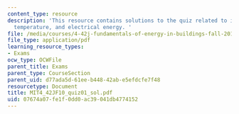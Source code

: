 ```yaml
---
content_type: resource
description: 'This resource contains solutions to the quiz related to initial room
  temperature, and electrical energy. '
file: /media/courses/4-42j-fundamentals-of-energy-in-buildings-fall-2010/07674a07fe1f0dd0ac39041db4774152_MIT4_42JF10_quiz01_sol.pdf
file_type: application/pdf
learning_resource_types:
- Exams
ocw_type: OCWFile
parent_title: Exams
parent_type: CourseSection
parent_uid: d77ada5d-61ee-b448-42ab-e5efdcfe7f48
resourcetype: Document
title: MIT4_42JF10_quiz01_sol.pdf
uid: 07674a07-fe1f-0dd0-ac39-041db4774152
---
```

